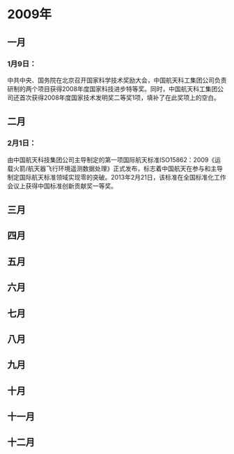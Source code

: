 # 2009年
## 一月
### 1月9日：
中共中央、国务院在北京召开国家科学技术奖励大会，中国航天科工集团公司负责研制的两个项目获得2008年度国家科技进步特等奖。同时，中国航天科工集团公司还首次获得2008年度国家技术发明奖二等奖1项，填补了在此奖项上的空白。
## 二月
### 2月1日：
由中国航天科技集团公司主导制定的第一项国际航天标准ISO15862：2009《运载火箭/航天器飞行环境遥测数据处理》正式发布，标志着中国航天在参与和主导制定国际航天标准领域实现零的突破。2013年2月21日，该标准在全国标准化工作会议上获得中国标准创新贡献奖一等奖。
## 三月
## 四月
## 五月
## 六月
## 七月
## 八月
## 九月
## 十月
## 十一月
## 十二月
